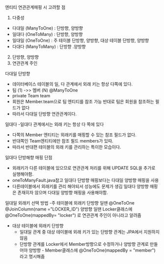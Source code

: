 엔티티 연관관계매핑 시 고려할 점
1.  다중성
  - 다대일 (ManyToOne) : 단방향, 양방향
  - 일대다 (OneToMany) : 단방향, 양방향
  - 일대일 (OneToOne) : 주 테이블 단방향, 양방향, 대상 테이블 단방향, 양방향
  - 다대다 (ManyToMany) : 단방향 .양방향
2. 단방향, 양방향
3. 연관관계 주인

다대일
 단방향 
 - 데이터베이스 테이블의 일, 다 관계에서 외래 키는 항상 다쪽에 있다.
  - 팀 (1) ->> 멤버 (N)
    @ManyToOne
  - private Team team 
  - 회원은 Member.team으로 팀 엔티티를 참조 가능 반대로 팀은 회원을 참조하는 필드가 없다
  - 따라서 다대일 단방향 연관관계이다.
  
  일대다
  -일대다 관계에서는 외래 키는 항상 다 쪽에 있다
  - 다쪽의 Member 엔티티는 외래키를 매핑할 수 있는 참조 필드가 없다.
  - 반대쪽인 Team엔티티에만 참조 필드 members가 있따. 
  - 따라서 반대편 테이블의 외래 키를 관리하는 특이한 모습이다.
  
 일대다 단방해향 매핑 단점
  - 외래키가 다른 테이블에 있으므로 연관관계 처리를 위해 UPDATE SQL을 추가로 실행해야함.
  - oneToManyFault.java참고
  일대다 단방향 매핑보다는 다대일 양방향 매핑을 사용
   - 다른테이블에서 외래키를 관리 해야되서 성능에도 문제가 생김
  일대다 양방향 매핑은 존재히자 않으며 다대일 양방향 매핑을 사용해야함.
  
  일대일
  외래키 선택 방법
   -주 테이블에 외래키
    단방향 일땐 @OneToOne @JoinColumn(name ="LOCKER_ID")
    양방향 일땐 Locker클래스에 @OneToOne(mappedBy= "locker") 로 연관관계 주인이 아니라고 알려줌
   - 대상 테이블에 외래키
    단방향
     - 일대일 관계 중 대상 테이블에 외래 키가 있는 단방향 관계는 JPA에서 지원하지 않음
      - 단방향 관계를 Locker에서 Member방향으로 수정하거나 양방향 관계로 만들어야
   양방향
    - Member클래스에 @OneToOne(mappedBy = "member") 라고 명시해줌
    
